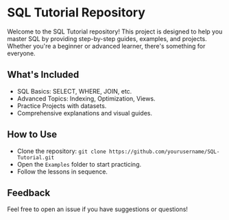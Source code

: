 # SQL Tutorial Repository
Welcome to the SQL Tutorial repository! This project is designed to help you master SQL by providing step-by-step guides, examples, and projects. Whether you're a beginner or advanced learner, there's something for everyone.

## What's Included
- SQL Basics: SELECT, WHERE, JOIN, etc.
- Advanced Topics: Indexing, Optimization, Views.
- Practice Projects with datasets.
- Comprehensive explanations and visual guides.

## How to Use
- Clone the repository: `git clone https://github.com/yourusername/SQL-Tutorial.git`
- Open the `Examples` folder to start practicing.
- Follow the lessons in sequence.

## Feedback
Feel free to open an issue if you have suggestions or questions!
